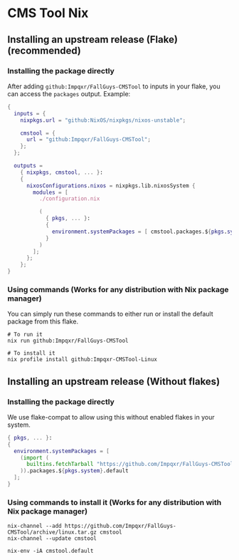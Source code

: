 # CMS Tool Nix

## Installing an upstream release (Flake) (recommended)

### Installing the package directly

After adding `github:Impqxr/FallGuys-CMSTool` to inputs in your flake, you can access the `packages` output.
Example:

```nix
{
  inputs = {
    nixpkgs.url = "github:NixOS/nixpkgs/nixos-unstable";

    cmstool = {
      url = "github:Impqxr/FallGuys-CMSTool";
    };
  };

  outputs =
    { nixpkgs, cmstool, ... }:
    {
      nixosConfigurations.nixos = nixpkgs.lib.nixosSystem {
        modules = [
          ./configuration.nix

          (
            { pkgs, ... }:
            {
              environment.systemPackages = [ cmstool.packages.${pkgs.system} ];
            }
          )
        ];
      };
    };
}
```

### Using commands (Works for any distribution with Nix package manager)

You can simply run these commands to either run or install the default package from this flake.

```shell
# To run it
nix run github:Impqxr/FallGuys-CMSTool

# To install it
nix profile install github:Impqxr-CMSTool-Linux
```

## Installing an upstream release (Without flakes)

### Installing the package directly

We use flake-compat to allow using this without enabled flakes in your system.

```nix
{ pkgs, ... }:
{
  environment.systemPackages = [
    (import (
      builtins.fetchTarball "https://github.com/Impqxr/FallGuys-CMSTool/archive/linux.tar.gz"
    )).packages.${pkgs.system}.default
  ];
}
```

### Using commands to install it (Works for any distribution with Nix package manager)

```shell
nix-channel --add https://github.com/Impqxr/FallGuys-CMSTool/archive/linux.tar.gz cmstool
nix-channel --update cmstool

nix-env -iA cmstool.default
```
